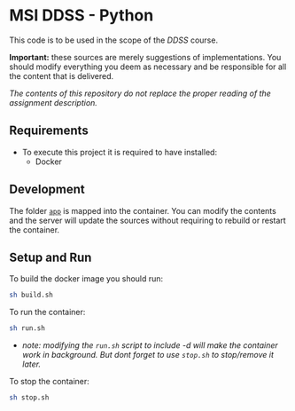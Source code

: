 # MSI DDSS - Python


This code is to be used in the scope of the *DDSS* course.

**Important:** these sources are merely suggestions of implementations. 
You should modify everything you deem as necessary and be responsible for all the content that is delivered.

*The contents of this repository do not replace the proper reading of the assignment description.*



## Requirements

* To execute this project it is required to have installed:
    * Docker


## Development

The folder [`app`](app) is mapped into the container. 
You can modify the contents and the server will update the sources without requiring to rebuild or restart the container.


## Setup and Run

To build the docker image you should run:


```sh
sh build.sh
```

To run the container:


```sh
sh run.sh
```

* *note: modifying the `run.sh` script to include -d will make the container work in background. But dont forget to use `stop.sh` to stop/remove it later.*


To stop the container:

```sh
sh stop.sh
```
